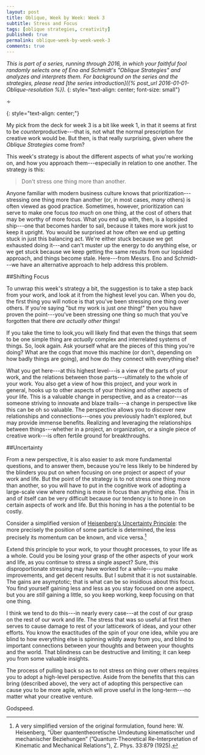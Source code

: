 ```yaml
---
layout: post
title: Oblique, Week by Week: Week 3
subtitle: Stress and Focus
tags: [oblique strategies, creativity]
published: true
permalink: oblique-week-by-week-week-3
comments: true
---
```



*This is part of a series, running through 2016, in which your faithful fool randomly selects one of Eno and Schmidt's "Oblique Strategies" and analyzes and interprets them. For background on the series and the strategies, please read [the series introduction]({% post_url 2016-01-01-Oblique-resolution %}).*
{: style="text-align: center; font-size: small"}

<p>&homtht;</p>
{: style="text-align: center;"}

My pick from the deck for week 3 is a bit like week 1, in that it seems at first to be *counter*productive---that is, not what the normal prescription for creative work would be. But then, is that really surprising, given where the *Oblique Strategies* come from?

This week's strategy is about the different aspects of what you're working on, and how you approach them---especially in relation to one another. The strategy is this:

>Don't stress one thing more than another.

Anyone familiar with modern business culture knows that prioritization---stressing one thing more than another (or, in most cases, *many* others) is often viewed as good practice. Sometimes, however, prioritization can serve to make one focus *too much* on one thing, at the cost of others that may be worthy of more focus. What you end up with, then, is a lopsided ship---one that becomes harder to sail, because it takes more work just to keep it upright. You would be surprised at how often we end up getting stuck in just this balancing act. We're either stuck because we get exhausted doing it---and can't muster up the energy to do anything else, or we get stuck because we keep getting the same results from our lopsided approach, and things become stale. Here---from Messrs. Eno and Schmidt---we have an alternative approach to help address this problem.


##Shifting Focus

To unwrap this week's strategy a bit, the suggestion is to take a step back from your work, and look at it from the highest level you can. When you do, the first thing you will notice is that you've been stressing one thing over others. If you're saying "but my work is just *one* thing!" then you have proven the point---you've been stressing one thing so much that you've forgotten that there *are actually other things*!

If you take the time to look,you will likely find that even the things that seem to be one simple thing are *actually* complex and interrelated systems of things. So, look again. Ask yourself what are the pieces of this thing you're doing? What are the cogs that move this machine (or don't, depending on how badly things are going), and how do they connect with everything else?

What you get here---at this highest level---is a view of the parts of your work, and the relations between those parts---ultimately to the whole of your work. You also get a view of how this project, and your work in general, hooks up to other aspects of your thinking and other aspects of your life. This is a valuable change in perspective, and as a creator---as someone striving to innovate and blaze trails---a change in perspective like this can be oh so valuable. The perspective allows you to discover new relationships and connections---ones you previously hadn't explored, but may provide immense benefits. Realizing and leveraging the relationships between things---whether in a project, an organization, or a single piece of creative work---is often fertile ground for breakthroughs.




##Uncertainty

From a new perspective, it is also easier to ask more fundamental questions, and to answer them, because you're less likely to be hindered by the blinders you put on when focusing on one project or aspect of your work and life. But the point of the strategy is to not stress one thing more than another, so you will have to put in the cognitive work of adopting a large-scale view where nothing is more in focus than anything else. This in and of itself can be very difficult because our tendency is to hone in on certain aspects of work and life. But this honing in has a the potential to be costly.


Consider a simplified version of [Heisenberg's Uncertainty Principle](https://en.wikipedia.org/wiki/Uncertainty_principle):
the more precisely the position of some particle is determined, the less precisely its momentum can be known, and vice versa.[^1]

Extend this principle to your work, to your thought processes, to your life as a whole. Could you be losing your grasp of the other aspects of your work and life, as you continue to stress a single aspect? Sure, this disproportionate stressing may have worked for a while---you make improvements, and get decent results. But I submit that it is not sustainable. The gains are asymptotic; that is what can be so insidious about this focus. You find yourself gaining less and less as you stay focused on one aspect, but you are *still* gaining a little, so you keep working, keep focusing on that one thing.

I think we tend to do this---in nearly every case---at the cost of our grasp on the rest of our work and life. The stress that was so useful at first then serves to cause damage to rest of your latticework of ideas, and your other efforts. You know the exactitudes of the spin of your one idea, while you are blind to how everything else is spinning wildly away from you, and blind to important connections between your thoughts and between your thoughts and the world. That blindness can be destructive and limiting; it can keep you from some valuable insights.

The process of pulling back so as to not stress on thing over others requires you to adopt a high-level perspective. Aside from the benefits that this can bring (described above), the very act of adopting this perspective can cause you to be more agile, which will prove useful in the long-term---no matter what your creative venture.

Godspeed.




[^1]: A very simplified version of the original formulation, found here: W. Heisenberg, “Über quantentheoretische Umdeutung kinematischer und mechanischer Beziehungen” (”Quantum-Theoretical Re-Interpretation of Kinematic and Mechanical Relations”), Z. Phys. 33:879 (1925).
